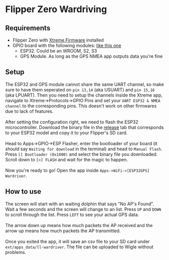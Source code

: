 # Flipper Zero Wardriving

## Requirements

- Flipper Zero with [Xtreme Firmware](https://flipper-xtre.me/) installed
- GPIO board with the following modules:    [like this one](https://www.tindie.com/products/sce/flipper-zero-multi-fucc/)
  - ESP32. Could be an WROOM, S2, S3
  - GPS Module. As long as the GPS NMEA app outputs data you're fine

## Setup

The ESP32 and GPS module cannot share the same UART channel, so make sure to have them seperated on `pin 13,14` (aka USUART) and `pin 15,16` (aka LPUART). Then you need to setup the channels inside the Xtreme app, navigate to Xtreme->Protocols->GPIO Pins and set your `UART ESP32 & NMEA channel` to the corresponding pins. This doesn't work on other firmwares due to lack of features. 
<br> <br>
After setting the configuration right, we need to flash the ESP32 microcontroller. Download the binary file in the [release](https://github.com/Sil333033/flipperzero-wardriver/releases) tab that corresponds to your ESP32 model and copy it to your Flipper's SD card. 
<br> <br>
Head to Apps->GPIO->ESP Flasher, enter the bootloader of your board (it should say `Waiting for download` in the terminal) and head to `Manual Flash`. Press `[] Bootloader (0x1000)` and select the binary file you downloaded. Scroll down to `[>] FLASH` and wait for the magic to happen. 
<br> <br>
Now you're ready to go! Open the app inside `Apps->WiFi->[ESP32GPS] Wardriver`.


## How to use

The screen will start with an waiting dolphin that says "No AP's Found". Wait a few seconds and the screen will change to an list. Press `UP` and `DOWN` to scroll through the list. Press `LEFT` to see your actual GPS data.
<br> <br>
The arrow down up means how much packets the AP received and the arrow up means how much packets the AP transmitted.
<br> <br>
Once you exited the app, it will save an csv file to your SD card under `ext/apps_data/ll-wardriver`. The file can be uploaded to Wigle without problems.

